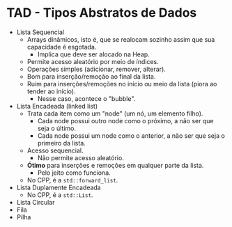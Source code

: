 # TAD - Tipos Abstratos de Dados
- Lista Sequencial
    - Arrays dinâmicos, isto é, que se realocam sozinho assim que sua capacidade é esgotada.
        - Implica que deve ser alocado na Heap.
    - Permite acesso aleatório por meio de índices.
    - Operações simples (adicionar, remover, alterar).
    - Bom para inserção/remoção ao final da lista.
    - Ruim para inserções/remoções no início ou meio da lista (piora ao tender ao início).
        - Nesse caso, acontece o "bubble".
- Lista Encadeada (linked list)
    - Trata cada item como um "node" (um nó, um elemento filho).
        - Cada node possui outro node como o próximo, a não ser que seja o último.
        - Cada node possui um node como o anterior, a não ser que seja o primeiro da lista.
    - Acesso sequencial.
        - Não permite acesso aleatório.
    - **Ótimo** para inserções e remoções em qualquer parte da lista.
        - Pelo jeito como funciona.
    - No CPP, é a `std::forward_list`.
- Lista Duplamente Encadeada
    - No CPP, é a `std::List`.
- Lista Circular
- Fila
- Pilha